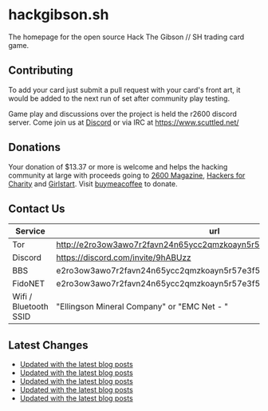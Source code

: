# hackgibson.sh
The homepage for the open source Hack The Gibson // SH trading card game.


## Contributing

To add your card just submit a pull request with your card's front art, it would be added to the next run of set after community play testing.

Game play and discussions over the project is held the r2600 discord server. Come join us at [Discord](https://discord.com/invite/9hABUzz) or via IRC at https://www.scuttled.net/


## Donations

Your donation of $13.37 or more is welcome and helps the hacking community at large with proceeds going to [2600 Magazine](https://2600.com/), [Hackers for Charity](https://hackersforcharity.org) and [Girlstart](https://girlstart.org).  Visit [buymeacoffee](https://www.buymeacoffee.com/hackgibson.sh) to donate.


## Contact Us

Service | url
-|-
Tor | http://e2ro3ow3awo7r2favn24n65ycc2qmzkoayn5r57e3f56nvjwdcgg32ad.onion
Discord | https://discord.com/invite/9hABUzz
BBS | e2ro3ow3awo7r2favn24n65ycc2qmzkoayn5r57e3f56nvjwdcgg32ad.onion:23
FidoNET | e2ro3ow3awo7r2favn24n65ycc2qmzkoayn5r57e3f56nvjwdcgg32ad.onion:24554
Wifi / Bluetooth SSID | "Ellingson Mineral Company" or "EMC Net - <fidonet address>"

## Latest Changes
<!-- BLOG-POST-LIST:START -->
- [Updated with the latest blog posts](https://github.com/DFW2600/hackgibson.sh/commit/eca5575dbe8277bf812014e9c3b1e0f70e3109d1)
- [Updated with the latest blog posts](https://github.com/DFW2600/hackgibson.sh/commit/4f47fa2bae4da7eb6f54d07aff19f11e0fe6e350)
- [Updated with the latest blog posts](https://github.com/DFW2600/hackgibson.sh/commit/be5e71a2ecc58ec6c46d5b8277331dfdcea6097d)
- [Updated with the latest blog posts](https://github.com/DFW2600/hackgibson.sh/commit/022e0c4afedab1f2ad5cb9b1e936ae7162964d04)
- [Updated with the latest blog posts](https://github.com/DFW2600/hackgibson.sh/commit/1a0b504f29e2313df91dd551cf728c60ad7429ea)
<!-- BLOG-POST-LIST:END -->
